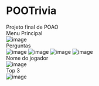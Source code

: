 # POOTrivia
Projeto final de POAO  
Menu Principal  
![image](https://github.com/NunoMBatista/POOTrivia/assets/118256333/14faa776-cf11-4470-ab7f-25672f8cd706)  
Perguntas  
![image](https://github.com/NunoMBatista/POOTrivia/assets/118256333/d3d6e0ca-a9b2-4054-9972-97d422e90243)
![image](https://github.com/NunoMBatista/POOTrivia/assets/118256333/d1c1d92e-7031-46ca-98b1-88bcf3934925)
![image](https://github.com/NunoMBatista/POOTrivia/assets/118256333/e259d6d3-42a7-4030-aba8-bdcb84a39a29)
![image](https://github.com/NunoMBatista/POOTrivia/assets/118256333/498aaf7a-5d06-4f93-a3f9-af07a8cf8edc)  
Nome do jogador  
![image](https://github.com/NunoMBatista/POOTrivia/assets/118256333/db7697cb-6682-4875-9ccc-08922233de4b)  
Top 3  
![image](https://github.com/NunoMBatista/POOTrivia/assets/118256333/fbb12610-6196-4157-9abf-7931dae79656)
